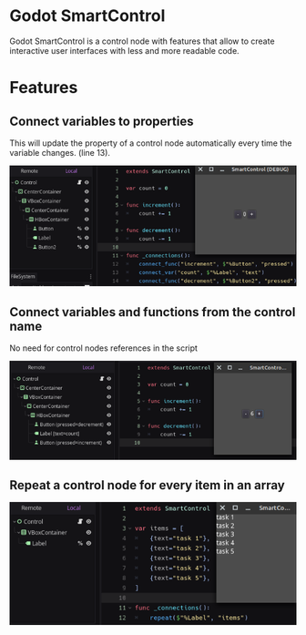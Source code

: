 # Godot SmartControl

Godot SmartControl is a control node with features that allow to create interactive user interfaces with less and more readable code.

# Features
## Connect variables to properties
This will update the property of a control node automatically every time the variable changes. (line 13).

![Alt text](images/2.png?raw=true "Title")

## Connect variables and functions from the control name
No need for control nodes references in the script

![Alt text](images/1.png?raw=true "Title")

## Repeat a control node for every item in an array

![Alt text](images/3.png?raw=true "Title")
